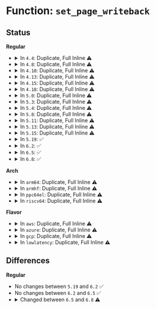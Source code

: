 # Function: <code>set_page_writeback</code>

## Status
<b>Regular</b>
<ul>
<li>
<details>
<summary>In <code>4.4</code>: Duplicate, Full Inline ⚠️</summary>

**Collision:** Static Duplication

**Inline:** Full

**Transformation:** False

**Instances:**

```
In mm/page_io.c (ffffffff811d2321)
Location: include/linux/page-flags.h:386
Inline: True
Inline callers:
  - mm/page_io.c:__swap_writepage
  - mm/page_io.c:__swap_writepage
  - mm/page_io.c:swap_writepage
```
```
In fs/buffer.c (ffffffff81246ab0)
Location: include/linux/page-flags.h:386
Inline: True
```
```
In fs/block_dev.c (ffffffff812478c1)
Location: include/linux/page-flags.h:386
Inline: True
Inline callers:
  - fs/block_dev.c:bdev_write_page
```
```
In fs/mpage.c (ffffffff8124dd2c)
Location: include/linux/page-flags.h:386
Inline: True
Inline callers:
  - fs/mpage.c:__mpage_writepage
```
```
In fs/ext4/page-io.c (ffffffff8129fe5e)
Location: include/linux/page-flags.h:386
Inline: True
Inline callers:
  - fs/ext4/page-io.c:ext4_bio_write_page
```
```
In fs/fuse/file.c (ffffffff81319a46)
Location: include/linux/page-flags.h:386
Inline: True
Inline callers:
  - fs/fuse/file.c:fuse_writepage_locked
  - fs/fuse/file.c:fuse_writepages_fill
```
</details>
</li>
<li>
<details>
<summary>In <code>4.8</code>: Duplicate, Full Inline ⚠️</summary>

**Collision:** Static Duplication

**Inline:** Full

**Transformation:** False

**Instances:**

```
In mm/page_io.c (ffffffff811eff38)
Location: include/linux/page-flags.h:463
Inline: True
Inline callers:
  - mm/page_io.c:__swap_writepage
  - mm/page_io.c:__swap_writepage
  - mm/page_io.c:swap_writepage
```
```
In fs/buffer.c (ffffffff8126d208)
Location: include/linux/page-flags.h:463
Inline: True
Inline callers:
  - fs/buffer.c:__block_write_full_page
  - fs/buffer.c:__block_write_full_page
```
```
In fs/block_dev.c (ffffffff81270054)
Location: include/linux/page-flags.h:463
Inline: True
Inline callers:
  - fs/block_dev.c:bdev_write_page
```
```
In fs/mpage.c (ffffffff812764af)
Location: include/linux/page-flags.h:463
Inline: True
Inline callers:
  - fs/mpage.c:__mpage_writepage
```
```
In fs/ext4/page-io.c (ffffffff812ce75e)
Location: include/linux/page-flags.h:463
Inline: True
Inline callers:
  - fs/ext4/page-io.c:ext4_bio_write_page
```
```
In fs/fuse/file.c (ffffffff8134eba8)
Location: include/linux/page-flags.h:463
Inline: True
Inline callers:
  - fs/fuse/file.c:fuse_writepages_fill
  - fs/fuse/file.c:fuse_writepage_locked
```
</details>
</li>
<li>
<details>
<summary>In <code>4.10</code>: Duplicate, Full Inline ⚠️</summary>

**Collision:** Static Duplication

**Inline:** Full

**Transformation:** False

**Instances:**

```
In mm/page_io.c (ffffffff8120087b)
Location: include/linux/page-flags.h:479
Inline: True
Inline callers:
  - mm/page_io.c:__swap_writepage
  - mm/page_io.c:__swap_writepage
  - mm/page_io.c:swap_writepage
```
```
In fs/buffer.c (ffffffff8128045f)
Location: include/linux/page-flags.h:479
Inline: True
Inline callers:
  - fs/buffer.c:__block_write_full_page
  - fs/buffer.c:__block_write_full_page
```
```
In fs/block_dev.c (ffffffff81283254)
Location: include/linux/page-flags.h:479
Inline: True
Inline callers:
  - fs/block_dev.c:bdev_write_page
```
```
In fs/mpage.c (ffffffff8128a189)
Location: include/linux/page-flags.h:479
Inline: True
Inline callers:
  - fs/mpage.c:__mpage_writepage
```
```
In fs/ext4/page-io.c (ffffffff812e453e)
Location: include/linux/page-flags.h:479
Inline: True
Inline callers:
  - fs/ext4/page-io.c:ext4_bio_write_page
```
```
In fs/fuse/file.c (ffffffff813644b8)
Location: include/linux/page-flags.h:479
Inline: True
Inline callers:
  - fs/fuse/file.c:fuse_writepages_fill
  - fs/fuse/file.c:fuse_writepage_locked
```
</details>
</li>
<li>
<details>
<summary>In <code>4.13</code>: Duplicate, Full Inline ⚠️</summary>

**Collision:** Static Duplication

**Inline:** Full

**Transformation:** False

**Instances:**

```
In mm/page_io.c (ffffffff8120b4d4)
Location: include/linux/page-flags.h:482
Inline: True
Inline callers:
  - mm/page_io.c:__swap_writepage
  - mm/page_io.c:__swap_writepage
  - mm/page_io.c:swap_writepage
```
```
In fs/buffer.c (ffffffff8128ddc2)
Location: include/linux/page-flags.h:482
Inline: True
Inline callers:
  - fs/buffer.c:__block_write_full_page
  - fs/buffer.c:__block_write_full_page
```
```
In fs/block_dev.c (ffffffff81290a04)
Location: include/linux/page-flags.h:482
Inline: True
Inline callers:
  - fs/block_dev.c:bdev_write_page
```
```
In fs/mpage.c (ffffffff81296edd)
Location: include/linux/page-flags.h:482
Inline: True
Inline callers:
  - fs/mpage.c:__mpage_writepage
```
```
In fs/ext4/page-io.c (ffffffff8131e21e)
Location: include/linux/page-flags.h:482
Inline: True
Inline callers:
  - fs/ext4/page-io.c:ext4_bio_write_page
```
```
In fs/fuse/file.c (ffffffff81378cc8)
Location: include/linux/page-flags.h:482
Inline: True
Inline callers:
  - fs/fuse/file.c:fuse_writepages_fill
  - fs/fuse/file.c:fuse_writepage_locked
```
</details>
</li>
<li>
<details>
<summary>In <code>4.15</code>: Duplicate, Full Inline ⚠️</summary>

**Collision:** Static Duplication

**Inline:** Full

**Transformation:** False

**Instances:**

```
In mm/page_io.c (ffffffff81224994)
Location: include/linux/page-flags.h:483
Inline: True
Inline callers:
  - mm/page_io.c:__swap_writepage
  - mm/page_io.c:__swap_writepage
  - mm/page_io.c:swap_writepage
```
```
In fs/buffer.c (ffffffff812b09c3)
Location: include/linux/page-flags.h:483
Inline: True
Inline callers:
  - fs/buffer.c:__block_write_full_page
  - fs/buffer.c:__block_write_full_page
```
```
In fs/block_dev.c (ffffffff812b36d4)
Location: include/linux/page-flags.h:483
Inline: True
Inline callers:
  - fs/block_dev.c:bdev_write_page
```
```
In fs/mpage.c (ffffffff812b9ffe)
Location: include/linux/page-flags.h:483
Inline: True
Inline callers:
  - fs/mpage.c:__mpage_writepage
```
```
In fs/ext4/page-io.c (ffffffff8134283e)
Location: include/linux/page-flags.h:483
Inline: True
Inline callers:
  - fs/ext4/page-io.c:ext4_bio_write_page
```
```
In fs/fuse/file.c (ffffffff8139db68)
Location: include/linux/page-flags.h:483
Inline: True
Inline callers:
  - fs/fuse/file.c:fuse_writepages_fill
  - fs/fuse/file.c:fuse_writepage_locked
```
</details>
</li>
<li>
<details>
<summary>In <code>4.18</code>: Duplicate, Full Inline ⚠️</summary>

**Collision:** Static Duplication

**Inline:** Full

**Transformation:** False

**Instances:**

```
In mm/page_io.c (ffffffff8124705a)
Location: include/linux/page-flags.h:490
Inline: True
Inline callers:
  - mm/page_io.c:__swap_writepage
  - mm/page_io.c:__swap_writepage
  - mm/page_io.c:swap_writepage
```
```
In fs/buffer.c (ffffffff812d87ed)
Location: include/linux/page-flags.h:490
Inline: True
Inline callers:
  - fs/buffer.c:__block_write_full_page
  - fs/buffer.c:__block_write_full_page
```
```
In fs/block_dev.c (ffffffff812db5a6)
Location: include/linux/page-flags.h:490
Inline: True
Inline callers:
  - fs/block_dev.c:bdev_write_page
```
```
In fs/mpage.c (ffffffff812e2c05)
Location: include/linux/page-flags.h:490
Inline: True
Inline callers:
  - fs/mpage.c:__mpage_writepage
```
```
In fs/ext4/page-io.c (ffffffff813706be)
Location: include/linux/page-flags.h:490
Inline: True
Inline callers:
  - fs/ext4/page-io.c:ext4_bio_write_page
```
```
In fs/fuse/file.c (ffffffff813ccf38)
Location: include/linux/page-flags.h:490
Inline: True
Inline callers:
  - fs/fuse/file.c:fuse_writepages_fill
  - fs/fuse/file.c:fuse_writepage_locked
```
</details>
</li>
<li>
<details>
<summary>In <code>5.0</code>: Duplicate, Full Inline ⚠️</summary>

**Collision:** Static Duplication

**Inline:** Full

**Transformation:** False

**Instances:**

```
In mm/page_io.c (ffffffff8125b49f)
Location: include/linux/page-flags.h:507
Inline: True
Inline callers:
  - mm/page_io.c:__swap_writepage
  - mm/page_io.c:__swap_writepage
  - mm/page_io.c:swap_writepage
```
```
In fs/buffer.c (ffffffff812edcbd)
Location: include/linux/page-flags.h:507
Inline: True
Inline callers:
  - fs/buffer.c:__block_write_full_page
  - fs/buffer.c:__block_write_full_page
```
```
In fs/block_dev.c (ffffffff812f0af6)
Location: include/linux/page-flags.h:507
Inline: True
Inline callers:
  - fs/block_dev.c:bdev_write_page
```
```
In fs/mpage.c (ffffffff812f7867)
Location: include/linux/page-flags.h:507
Inline: True
Inline callers:
  - fs/mpage.c:__mpage_writepage
```
```
In fs/ext4/page-io.c (ffffffff81388b4e)
Location: include/linux/page-flags.h:507
Inline: True
Inline callers:
  - fs/ext4/page-io.c:ext4_bio_write_page
```
```
In fs/fuse/file.c (ffffffff813e62c0)
Location: include/linux/page-flags.h:507
Inline: True
Inline callers:
  - fs/fuse/file.c:fuse_writepages_fill
  - fs/fuse/file.c:fuse_writepage_locked
```
</details>
</li>
<li>
<details>
<summary>In <code>5.3</code>: Duplicate, Full Inline ⚠️</summary>

**Collision:** Static Duplication

**Inline:** Full

**Transformation:** False

**Instances:**

```
In mm/page_io.c (ffffffff812765ea)
Location: include/linux/page-flags.h:540
Inline: True
Inline callers:
  - mm/page_io.c:__swap_writepage
  - mm/page_io.c:__swap_writepage
  - mm/page_io.c:swap_writepage
```
```
In fs/buffer.c (ffffffff8130f452)
Location: include/linux/page-flags.h:540
Inline: True
Inline callers:
  - fs/buffer.c:__block_write_full_page
  - fs/buffer.c:__block_write_full_page
```
```
In fs/block_dev.c (ffffffff81312464)
Location: include/linux/page-flags.h:540
Inline: True
Inline callers:
  - fs/block_dev.c:bdev_write_page
```
```
In fs/mpage.c (ffffffff81317eb4)
Location: include/linux/page-flags.h:540
Inline: True
Inline callers:
  - fs/mpage.c:__mpage_writepage
```
```
In fs/ext4/page-io.c (ffffffff813b2c3c)
Location: include/linux/page-flags.h:540
Inline: True
Inline callers:
  - fs/ext4/page-io.c:ext4_bio_write_page
```
```
In fs/fuse/file.c (ffffffff8141221d)
Location: include/linux/page-flags.h:540
Inline: True
Inline callers:
  - fs/fuse/file.c:fuse_writepages_fill
  - fs/fuse/file.c:fuse_writepage_locked
```
</details>
</li>
<li>
<details>
<summary>In <code>5.4</code>: Duplicate, Full Inline ⚠️</summary>

**Collision:** Static Duplication

**Inline:** Full

**Transformation:** False

**Instances:**

```
In mm/page_io.c (ffffffff812860da)
Location: include/linux/page-flags.h:540
Inline: True
Inline callers:
  - mm/page_io.c:__swap_writepage
  - mm/page_io.c:__swap_writepage
  - mm/page_io.c:swap_writepage
```
```
In fs/buffer.c (ffffffff813223b2)
Location: include/linux/page-flags.h:540
Inline: True
Inline callers:
  - fs/buffer.c:__block_write_full_page
  - fs/buffer.c:__block_write_full_page
```
```
In fs/block_dev.c (ffffffff813253b4)
Location: include/linux/page-flags.h:540
Inline: True
Inline callers:
  - fs/block_dev.c:bdev_write_page
```
```
In fs/mpage.c (ffffffff8132ad2a)
Location: include/linux/page-flags.h:540
Inline: True
Inline callers:
  - fs/mpage.c:__mpage_writepage
```
```
In fs/ext4/page-io.c (ffffffff813cbc9c)
Location: include/linux/page-flags.h:540
Inline: True
Inline callers:
  - fs/ext4/page-io.c:ext4_bio_write_page
```
```
In fs/fuse/file.c (ffffffff8142bf61)
Location: include/linux/page-flags.h:540
Inline: True
Inline callers:
  - fs/fuse/file.c:fuse_writepages_fill
  - fs/fuse/file.c:fuse_writepage_locked
```
</details>
</li>
<li>
<details>
<summary>In <code>5.8</code>: Duplicate, Full Inline ⚠️</summary>

**Collision:** Static Duplication

**Inline:** Full

**Transformation:** False

**Instances:**

```
In mm/page_io.c (ffffffff812b83d6)
Location: include/linux/page-flags.h:556
Inline: True
Inline callers:
  - mm/page_io.c:__swap_writepage
  - mm/page_io.c:__swap_writepage
  - mm/page_io.c:swap_writepage
```
```
In fs/buffer.c (ffffffff8135c61c)
Location: include/linux/page-flags.h:556
Inline: True
Inline callers:
  - fs/buffer.c:__block_write_full_page
  - fs/buffer.c:__block_write_full_page
```
```
In fs/block_dev.c (ffffffff813618d4)
Location: include/linux/page-flags.h:556
Inline: True
Inline callers:
  - fs/block_dev.c:bdev_write_page
```
```
In fs/mpage.c (ffffffff81364946)
Location: include/linux/page-flags.h:556
Inline: True
Inline callers:
  - fs/mpage.c:__mpage_writepage
```
```
In fs/iomap/buffered-io.c (ffffffff813ab82c)
Location: include/linux/page-flags.h:556
Inline: True
Inline callers:
  - fs/iomap/buffered-io.c:iomap_writepage_map
```
```
In fs/ext4/page-io.c (ffffffff81417dfc)
Location: include/linux/page-flags.h:556
Inline: True
Inline callers:
  - fs/ext4/page-io.c:ext4_bio_write_page
```
```
In fs/fuse/file.c (ffffffff8147bcbf)
Location: include/linux/page-flags.h:556
Inline: True
Inline callers:
  - fs/fuse/file.c:fuse_writepages_fill
  - fs/fuse/file.c:fuse_writepage_locked
```
</details>
</li>
<li>
<details>
<summary>In <code>5.11</code>: Duplicate, Full Inline ⚠️</summary>

**Collision:** Static Duplication

**Inline:** Full

**Transformation:** False

**Instances:**

```
In mm/page_io.c (ffffffff812c3aa3)
Location: include/linux/page-flags.h:560
Inline: True
Inline callers:
  - mm/page_io.c:__swap_writepage
  - mm/page_io.c:__swap_writepage
  - mm/page_io.c:swap_writepage
```
```
In fs/buffer.c (ffffffff8136aaa3)
Location: include/linux/page-flags.h:560
Inline: True
Inline callers:
  - fs/buffer.c:__block_write_full_page
  - fs/buffer.c:__block_write_full_page
```
```
In fs/block_dev.c (ffffffff8136e664)
Location: include/linux/page-flags.h:560
Inline: True
Inline callers:
  - fs/block_dev.c:bdev_write_page
```
```
In fs/mpage.c (ffffffff81371913)
Location: include/linux/page-flags.h:560
Inline: True
Inline callers:
  - fs/mpage.c:__mpage_writepage
```
```
In fs/iomap/buffered-io.c (ffffffff813bc218)
Location: include/linux/page-flags.h:560
Inline: True
Inline callers:
  - fs/iomap/buffered-io.c:iomap_writepage_map
```
```
In fs/ext4/page-io.c (ffffffff8142b901)
Location: include/linux/page-flags.h:560
Inline: True
Inline callers:
  - fs/ext4/page-io.c:ext4_bio_write_page
```
```
In fs/fuse/file.c (ffffffff81496b24)
Location: include/linux/page-flags.h:560
Inline: True
Inline callers:
  - fs/fuse/file.c:fuse_writepages_fill
  - fs/fuse/file.c:fuse_writepage_locked
```
</details>
</li>
<li>
<details>
<summary>In <code>5.13</code>: Duplicate, Full Inline ⚠️</summary>

**Collision:** Static Duplication

**Inline:** Full

**Transformation:** False

**Instances:**

```
In mm/page_io.c (ffffffff812ca86d)
Location: include/linux/page-flags.h:560
Inline: True
Inline callers:
  - mm/page_io.c:__swap_writepage
  - mm/page_io.c:__swap_writepage
  - mm/page_io.c:swap_writepage
```
```
In fs/buffer.c (ffffffff813701b7)
Location: include/linux/page-flags.h:560
Inline: True
Inline callers:
  - fs/buffer.c:__block_write_full_page
  - fs/buffer.c:__block_write_full_page
```
```
In fs/block_dev.c (ffffffff81374f74)
Location: include/linux/page-flags.h:560
Inline: True
Inline callers:
  - fs/block_dev.c:bdev_write_page
```
```
In fs/mpage.c (ffffffff81378be3)
Location: include/linux/page-flags.h:560
Inline: True
Inline callers:
  - fs/mpage.c:__mpage_writepage
```
```
In fs/iomap/buffered-io.c (ffffffff813c36f6)
Location: include/linux/page-flags.h:560
Inline: True
Inline callers:
  - fs/iomap/buffered-io.c:iomap_writepage_map
```
```
In fs/ext4/page-io.c (ffffffff81432521)
Location: include/linux/page-flags.h:560
Inline: True
Inline callers:
  - fs/ext4/page-io.c:ext4_bio_write_page
```
```
In fs/fuse/file.c (ffffffff8149bc1d)
Location: include/linux/page-flags.h:560
Inline: True
Inline callers:
  - fs/fuse/file.c:fuse_writepages_fill
  - fs/fuse/file.c:fuse_writepage_locked
```
</details>
</li>
<li>
<details>
<summary>In <code>5.15</code>: Duplicate, Full Inline ⚠️</summary>

**Collision:** Static Duplication

**Inline:** Full

**Transformation:** False

**Instances:**

```
In mm/page_io.c (ffffffff8130f86d)
Location: include/linux/page-flags.h:580
Inline: True
Inline callers:
  - mm/page_io.c:__swap_writepage
  - mm/page_io.c:__swap_writepage
  - mm/page_io.c:swap_writepage
```
```
In fs/buffer.c (ffffffff813bed33)
Location: include/linux/page-flags.h:580
Inline: True
Inline callers:
  - fs/buffer.c:__block_write_full_page
  - fs/buffer.c:__block_write_full_page
```
```
In fs/mpage.c (ffffffff813c55bd)
Location: include/linux/page-flags.h:580
Inline: True
Inline callers:
  - fs/mpage.c:__mpage_writepage
```
```
In fs/iomap/buffered-io.c (ffffffff81413d5e)
Location: include/linux/page-flags.h:580
Inline: True
Inline callers:
  - fs/iomap/buffered-io.c:iomap_writepage_map
```
```
In fs/ext4/page-io.c (ffffffff81485de1)
Location: include/linux/page-flags.h:580
Inline: True
Inline callers:
  - fs/ext4/page-io.c:ext4_bio_write_page
```
```
In fs/fuse/file.c (ffffffff814f360f)
Location: include/linux/page-flags.h:580
Inline: True
Inline callers:
  - fs/fuse/file.c:fuse_writepages_fill
  - fs/fuse/file.c:fuse_writepage_locked
```
```
In block/bdev.c (ffffffff815c4954)
Location: include/linux/page-flags.h:580
Inline: True
Inline callers:
  - block/bdev.c:bdev_write_page
```
</details>
</li>
<li>
<details>
<summary>In <code>5.19</code>: ✅</summary>

```c
bool set_page_writeback(struct page *page);
```

**Collision:** Unique Global

**Inline:** No

**Transformation:** False

**Instances:**

```
In mm/folio-compat.c (ffffffff81300e90)
Location: mm/folio-compat.c:76
Inline: False
Direct callers:
  - mm/page_io.c:__swap_writepage
  - mm/page_io.c:__swap_writepage
  - mm/page_io.c:swap_writepage
  - fs/buffer.c:__block_write_full_page
  - fs/buffer.c:__block_write_full_page
  - fs/mpage.c:__mpage_writepage
  - fs/ext4/page-io.c:ext4_bio_write_page
  - fs/fuse/file.c:fuse_writepages_fill
  - fs/fuse/file.c:fuse_writepage_locked
  - block/bdev.c:bdev_write_page
```
**Symbols:**

```
ffffffff81300e90-ffffffff81300eef: set_page_writeback (STB_GLOBAL)
```
</details>
</li>
<li>
<details>
<summary>In <code>6.2</code>: ✅</summary>

```c
bool set_page_writeback(struct page *page);
```

**Collision:** Unique Global

**Inline:** No

**Transformation:** False

**Instances:**

```
In mm/folio-compat.c (ffffffff8136b720)
Location: mm/folio-compat.c:48
Inline: False
Direct callers:
  - mm/page_io.c:__swap_writepage
  - mm/page_io.c:swap_writepage_fs
  - fs/buffer.c:__block_write_full_page
  - fs/buffer.c:__block_write_full_page
  - fs/mpage.c:__mpage_writepage
  - fs/ext4/page-io.c:ext4_bio_write_page
  - fs/fuse/file.c:fuse_writepages_fill
  - fs/fuse/file.c:fuse_writepage_locked
  - block/bdev.c:bdev_write_page
```
**Symbols:**

```
ffffffff8136b720-ffffffff8136b77f: set_page_writeback (STB_GLOBAL)
```
</details>
</li>
<li>
<details>
<summary>In <code>6.5</code>: ✅</summary>

```c
bool set_page_writeback(struct page *page);
```

**Collision:** Unique Global

**Inline:** No

**Transformation:** False

**Instances:**

```
In mm/folio-compat.c (ffffffff8139d920)
Location: mm/folio-compat.c:49
Inline: False
Direct callers:
  - mm/page_io.c:__swap_writepage
  - mm/page_io.c:swap_writepage_bdev_sync
  - mm/page_io.c:swap_writepage_fs
  - fs/fuse/file.c:fuse_writepage_locked
```
**Symbols:**

```
ffffffff8139d920-ffffffff8139d990: set_page_writeback (STB_GLOBAL)
```
</details>
</li>
<li>
<details>
<summary>In <code>6.8</code>: ✅</summary>

```c
void set_page_writeback(struct page *page);
```

**Collision:** Unique Global

**Inline:** No

**Transformation:** False

**Instances:**

```
In mm/folio-compat.c (ffffffff813c7580)
Location: mm/folio-compat.c:49
Inline: False
Direct callers:
  - fs/fuse/file.c:fuse_writepage_locked
```
**Symbols:**

```
ffffffff813c7580-ffffffff813c75f3: set_page_writeback (STB_GLOBAL)
```
</details>
</li>
</ul>
<b>Arch</b>
<ul>
<li>
<details>
<summary>In <code>arm64</code>: Duplicate, Full Inline ⚠️</summary>

**Collision:** Static Duplication

**Inline:** Full

**Transformation:** False

**Instances:**

```
In mm/page_io.c (ffff800010320648)
Location: include/linux/page-flags.h:540
Inline: True
Inline callers:
  - mm/page_io.c:__swap_writepage
  - mm/page_io.c:__swap_writepage
  - mm/page_io.c:swap_writepage
```
```
In fs/buffer.c (ffff8000103db19c)
Location: include/linux/page-flags.h:540
Inline: True
Inline callers:
  - fs/buffer.c:__block_write_full_page
  - fs/buffer.c:__block_write_full_page
```
```
In fs/block_dev.c (ffff8000103df9e8)
Location: include/linux/page-flags.h:540
Inline: True
Inline callers:
  - fs/block_dev.c:bdev_write_page
```
```
In fs/mpage.c (ffff8000103e6320)
Location: include/linux/page-flags.h:540
Inline: True
Inline callers:
  - fs/mpage.c:__mpage_writepage
```
```
In fs/ext4/page-io.c (ffff8000104a3e24)
Location: include/linux/page-flags.h:540
Inline: True
Inline callers:
  - fs/ext4/page-io.c:ext4_bio_write_page
```
```
In fs/fuse/file.c (ffff80001050fe44)
Location: include/linux/page-flags.h:540
Inline: True
Inline callers:
  - fs/fuse/file.c:fuse_writepages_fill
  - fs/fuse/file.c:fuse_writepage_locked
```
</details>
</li>
<li>
<details>
<summary>In <code>armhf</code>: Duplicate, Full Inline ⚠️</summary>

**Collision:** Static Duplication

**Inline:** Full

**Transformation:** False

**Instances:**

```
In mm/page_io.c (c05390d8)
Location: include/linux/page-flags.h:540
Inline: True
Inline callers:
  - mm/page_io.c:__swap_writepage
  - mm/page_io.c:__swap_writepage
  - mm/page_io.c:swap_writepage
```
```
In fs/buffer.c (c05b4624)
Location: include/linux/page-flags.h:540
Inline: True
Inline callers:
  - fs/buffer.c:__block_write_full_page
  - fs/buffer.c:__block_write_full_page
```
```
In fs/block_dev.c (c05b7cb4)
Location: include/linux/page-flags.h:540
Inline: True
Inline callers:
  - fs/block_dev.c:bdev_write_page
```
```
In fs/mpage.c (c05be07c)
Location: include/linux/page-flags.h:540
Inline: True
Inline callers:
  - fs/mpage.c:__mpage_writepage
```
```
In fs/ext4/page-io.c (c0665cd8)
Location: include/linux/page-flags.h:540
Inline: True
Inline callers:
  - fs/ext4/page-io.c:ext4_bio_write_page
```
```
In fs/fuse/file.c (c06cb660)
Location: include/linux/page-flags.h:540
Inline: True
Inline callers:
  - fs/fuse/file.c:fuse_writepages_fill
  - fs/fuse/file.c:fuse_writepage_locked
```
</details>
</li>
<li>
<details>
<summary>In <code>ppc64el</code>: Duplicate, Full Inline ⚠️</summary>

**Collision:** Static Duplication

**Inline:** Full

**Transformation:** False

**Instances:**

```
In mm/page_io.c (c0000000003f5820)
Location: include/linux/page-flags.h:540
Inline: True
Inline callers:
  - mm/page_io.c:__swap_writepage
  - mm/page_io.c:__swap_writepage
  - mm/page_io.c:swap_writepage
```
```
In fs/buffer.c (c0000000004e0520)
Location: include/linux/page-flags.h:540
Inline: True
Inline callers:
  - fs/buffer.c:__block_write_full_page
  - fs/buffer.c:__block_write_full_page
```
```
In fs/block_dev.c (c0000000004e49c0)
Location: include/linux/page-flags.h:540
Inline: True
Inline callers:
  - fs/block_dev.c:bdev_write_page
```
```
In fs/mpage.c (c0000000004ec714)
Location: include/linux/page-flags.h:540
Inline: True
Inline callers:
  - fs/mpage.c:__mpage_writepage
```
```
In fs/ext4/page-io.c (c0000000005d1250)
Location: include/linux/page-flags.h:540
Inline: True
Inline callers:
  - fs/ext4/page-io.c:ext4_bio_write_page
```
```
In fs/fuse/file.c (c000000000657648)
Location: include/linux/page-flags.h:540
Inline: True
Inline callers:
  - fs/fuse/file.c:fuse_writepages_fill
  - fs/fuse/file.c:fuse_writepage_locked
```
</details>
</li>
<li>
<details>
<summary>In <code>riscv64</code>: Duplicate, Full Inline ⚠️</summary>

**Collision:** Static Duplication

**Inline:** Full

**Transformation:** False

**Instances:**

```
In mm/page_io.c (ffffffe000221d50)
Location: include/linux/page-flags.h:540
Inline: True
Inline callers:
  - mm/page_io.c:__swap_writepage
  - mm/page_io.c:__swap_writepage
  - mm/page_io.c:swap_writepage
```
```
In fs/buffer.c (ffffffe000293b54)
Location: include/linux/page-flags.h:540
Inline: True
Inline callers:
  - fs/buffer.c:__block_write_full_page
  - fs/buffer.c:__block_write_full_page
```
```
In fs/block_dev.c (ffffffe000296794)
Location: include/linux/page-flags.h:540
Inline: True
Inline callers:
  - fs/block_dev.c:bdev_write_page
```
```
In fs/mpage.c (ffffffe00029b698)
Location: include/linux/page-flags.h:540
Inline: True
Inline callers:
  - fs/mpage.c:__mpage_writepage
```
```
In fs/ext4/page-io.c (ffffffe00032537c)
Location: include/linux/page-flags.h:540
Inline: True
Inline callers:
  - fs/ext4/page-io.c:ext4_bio_write_page
```
```
In fs/fuse/file.c (ffffffe00037a69e)
Location: include/linux/page-flags.h:540
Inline: True
Inline callers:
  - fs/fuse/file.c:fuse_writepages_fill
  - fs/fuse/file.c:fuse_writepage_locked
```
</details>
</li>
</ul>
<b>Flavor</b>
<ul>
<li>
<details>
<summary>In <code>aws</code>: Duplicate, Full Inline ⚠️</summary>

**Collision:** Static Duplication

**Inline:** Full

**Transformation:** False

**Instances:**

```
In mm/page_io.c (ffffffff8127e72a)
Location: include/linux/page-flags.h:540
Inline: True
Inline callers:
  - mm/page_io.c:__swap_writepage
  - mm/page_io.c:__swap_writepage
  - mm/page_io.c:swap_writepage
```
```
In fs/buffer.c (ffffffff8131a992)
Location: include/linux/page-flags.h:540
Inline: True
Inline callers:
  - fs/buffer.c:__block_write_full_page
  - fs/buffer.c:__block_write_full_page
```
```
In fs/block_dev.c (ffffffff8131d994)
Location: include/linux/page-flags.h:540
Inline: True
Inline callers:
  - fs/block_dev.c:bdev_write_page
```
```
In fs/mpage.c (ffffffff8132330a)
Location: include/linux/page-flags.h:540
Inline: True
Inline callers:
  - fs/mpage.c:__mpage_writepage
```
```
In fs/ext4/page-io.c (ffffffff813c427c)
Location: include/linux/page-flags.h:540
Inline: True
Inline callers:
  - fs/ext4/page-io.c:ext4_bio_write_page
```
```
In fs/fuse/file.c (ffffffff81424541)
Location: include/linux/page-flags.h:540
Inline: True
Inline callers:
  - fs/fuse/file.c:fuse_writepages_fill
  - fs/fuse/file.c:fuse_writepage_locked
```
</details>
</li>
<li>
<details>
<summary>In <code>azure</code>: Duplicate, Full Inline ⚠️</summary>

**Collision:** Static Duplication

**Inline:** Full

**Transformation:** False

**Instances:**

```
In mm/page_io.c (ffffffff8127055a)
Location: include/linux/page-flags.h:540
Inline: True
Inline callers:
  - mm/page_io.c:__swap_writepage
  - mm/page_io.c:__swap_writepage
  - mm/page_io.c:swap_writepage
```
```
In fs/buffer.c (ffffffff8130b532)
Location: include/linux/page-flags.h:540
Inline: True
Inline callers:
  - fs/buffer.c:__block_write_full_page
  - fs/buffer.c:__block_write_full_page
```
```
In fs/block_dev.c (ffffffff8130e534)
Location: include/linux/page-flags.h:540
Inline: True
Inline callers:
  - fs/block_dev.c:bdev_write_page
```
```
In fs/mpage.c (ffffffff81313eaa)
Location: include/linux/page-flags.h:540
Inline: True
Inline callers:
  - fs/mpage.c:__mpage_writepage
```
```
In fs/ext4/page-io.c (ffffffff813b4cfc)
Location: include/linux/page-flags.h:540
Inline: True
Inline callers:
  - fs/ext4/page-io.c:ext4_bio_write_page
```
```
In fs/fuse/file.c (ffffffff81414fc1)
Location: include/linux/page-flags.h:540
Inline: True
Inline callers:
  - fs/fuse/file.c:fuse_writepages_fill
  - fs/fuse/file.c:fuse_writepage_locked
```
</details>
</li>
<li>
<details>
<summary>In <code>gcp</code>: Duplicate, Full Inline ⚠️</summary>

**Collision:** Static Duplication

**Inline:** Full

**Transformation:** False

**Instances:**

```
In mm/page_io.c (ffffffff8127c4ca)
Location: include/linux/page-flags.h:540
Inline: True
Inline callers:
  - mm/page_io.c:__swap_writepage
  - mm/page_io.c:__swap_writepage
  - mm/page_io.c:swap_writepage
```
```
In fs/buffer.c (ffffffff81318462)
Location: include/linux/page-flags.h:540
Inline: True
Inline callers:
  - fs/buffer.c:__block_write_full_page
  - fs/buffer.c:__block_write_full_page
```
```
In fs/block_dev.c (ffffffff8131b464)
Location: include/linux/page-flags.h:540
Inline: True
Inline callers:
  - fs/block_dev.c:bdev_write_page
```
```
In fs/mpage.c (ffffffff81320dda)
Location: include/linux/page-flags.h:540
Inline: True
Inline callers:
  - fs/mpage.c:__mpage_writepage
```
```
In fs/ext4/page-io.c (ffffffff813c170c)
Location: include/linux/page-flags.h:540
Inline: True
Inline callers:
  - fs/ext4/page-io.c:ext4_bio_write_page
```
```
In fs/fuse/file.c (ffffffff814206e1)
Location: include/linux/page-flags.h:540
Inline: True
Inline callers:
  - fs/fuse/file.c:fuse_writepages_fill
  - fs/fuse/file.c:fuse_writepage_locked
```
</details>
</li>
<li>
<details>
<summary>In <code>lowlatency</code>: Duplicate, Full Inline ⚠️</summary>

**Collision:** Static Duplication

**Inline:** Full

**Transformation:** False

**Instances:**

```
In mm/page_io.c (ffffffff8128c09a)
Location: include/linux/page-flags.h:540
Inline: True
Inline callers:
  - mm/page_io.c:__swap_writepage
  - mm/page_io.c:__swap_writepage
  - mm/page_io.c:swap_writepage
```
```
In fs/buffer.c (ffffffff8132a082)
Location: include/linux/page-flags.h:540
Inline: True
Inline callers:
  - fs/buffer.c:__block_write_full_page
  - fs/buffer.c:__block_write_full_page
```
```
In fs/block_dev.c (ffffffff8132d104)
Location: include/linux/page-flags.h:540
Inline: True
Inline callers:
  - fs/block_dev.c:bdev_write_page
```
```
In fs/mpage.c (ffffffff81332afa)
Location: include/linux/page-flags.h:540
Inline: True
Inline callers:
  - fs/mpage.c:__mpage_writepage
```
```
In fs/ext4/page-io.c (ffffffff813d686c)
Location: include/linux/page-flags.h:540
Inline: True
Inline callers:
  - fs/ext4/page-io.c:ext4_bio_write_page
```
```
In fs/fuse/file.c (ffffffff814374a7)
Location: include/linux/page-flags.h:540
Inline: True
Inline callers:
  - fs/fuse/file.c:fuse_writepages_fill
  - fs/fuse/file.c:fuse_writepage_locked
```
</details>
</li>
</ul>

## Differences
<b>Regular</b>
<ul>
<li>
No changes between <code>5.19</code> and <code>6.2</code> ✅
</li>
<li>
No changes between <code>6.2</code> and <code>6.5</code> ✅
</li>
<li>
<details>
<summary>Changed between <code>6.5</code> and <code>6.8</code> ⚠️</summary>
<ul>
<li>
<b>Return type changed. </b>
<code>bool</code> ➡️ <code>void</code>
</li>
</ul>
</details>
</li>
</ul>

